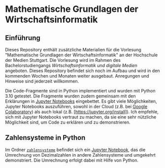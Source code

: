 # Mathematische Grundlagen der Wirtschaftsinformatik

## Einführung

Dieses Repository enthält zusätzliche Materialien für die Vorlesung "Mathematische Grundlagen der Wirtschaftsinformatik" an der Hochschule der Medien Stuttgart. Die Vorlesung wird im Rahmen des Bachelorstudiengangs *Wirtschaftsinformatik und digitale Medien* angeboten. Dieses Repository befindet sich noch im Aufbau und wird in den kommenden Wochen und Monaten weiter ausgebaut. Anregungen und Hinweise sind jederzeit willkommen.

Die Code-Fragmente sind in Python implementiert und wurden mit Python 3.10 getestet. Die Fragmente wurden zudem gemeinsam mit den Erklärungen in [Jupyter Notebooks](https://jupyter.org/) eingebettet. Es gibt viele Möglichkeiten, Jupyter Notebooks auszuführen, sowohl in der Cloud (z.B. bei [Google Colaboratory](https://colab.research.google.com/)) als auch lokal (z.B. [https://jupyter.org/install]). Ich empfehle, sich mit Jupyter Notebooks vertraut zu machen, da sie eine sehr nützliche Möglichkeit sind, um Code zu erklären und zu demonstrieren.

## Zahlensysteme in Python

Im Ordner [`zahlensysteme`](./zahlensysteme/) befindet sich ein [Jupyter Notebook](./zahlensysteme/Zahlensysteme%20in%20Python.ipynb), das die Umrechnung von Dezimalzahlen in andere Zahlensysteme und umgekehrt demonstriert. Die Umrechnung erfolgt dabei mit Hilfe von Python.